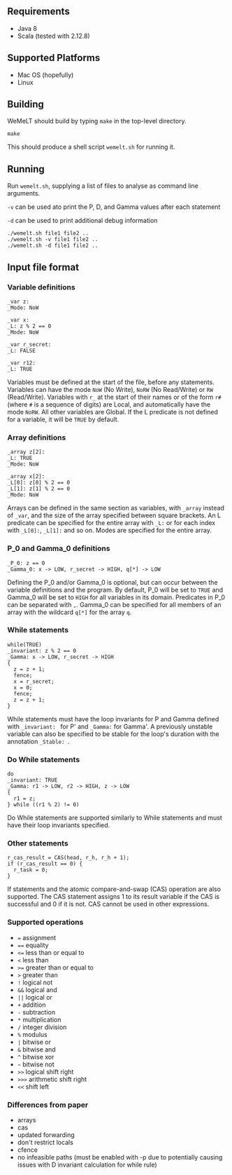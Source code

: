 ## Requirements
* Java 8
* Scala (tested with 2.12.8)

## Supported Platforms
* Mac OS (hopefully)
* Linux


## Building

WeMeLT should build by typing `make` in the top-level directory.

```
make
```

This should produce a shell script `wemelt.sh` for running it.

## Running

Run `wemelt.sh`, supplying a list of files to analyse as command line
arguments.

`-v` can be used ato print the P, D, and Gamma values after each statement

`-d` can be used to print additional debug information 

```
./wemelt.sh file1 file2 ..
./wemelt.sh -v file1 file2 ..
./wemelt.sh -d file1 file2 ..
```

## Input file format

### Variable definitions
```
_var z:
_Mode: NoW

_var x:
_L: z % 2 == 0
_Mode: NoW

_var r_secret:
_L: FALSE

_var r12:
_L: TRUE
```
Variables must be defined at the start of the file, before any statements. Variables can have the mode `NoW` (No Write), `NoRW` (No Read/Write) or `RW` (Read/Write). Variables with `r_`  at the start of their names or of the form `r#` (where `#` is a sequence of digits) are Local, and automatically have the mode `NoRW`. All other variables are Global. If the L predicate is not defined for a variable, it will be `TRUE` by default. 

### Array definitions
```
_array z[2]:
_L: TRUE
_Mode: NoW

_array x[2]:
_L[0]: z[0] % 2 == 0
_L[1]: z[1] % 2 == 0
_Mode: NoW
```
Arrays can be defined in the same section as variables, with `_array` instead of `_var`, and the size of the array specified between square brackets. An L predicate can be specified for the entire array with `_L:` or for each index with `_L[0]:`, `_L[1]:` and so on. Modes are specified for the entire array.

### P_0 and Gamma_0 definitions
```
_P_0: z == 0
_Gamma_0: x -> LOW, r_secret -> HIGH, q[*] -> LOW
```
Defining the P_0 and/or Gamma_0 is optional, but can occur between the variable definitions and the program. By default, P_0 will be set to `TRUE` and Gamma_0 will be set to `HIGH` for all variables in its domain. Predicates in P_0 can be separated with `,`. Gamma_0 can be specified for all members of an array with the wildcard `q[*]` for the array `q`.

### While statements
```
while(TRUE)
_invariant: z % 2 == 0
_Gamma: x -> LOW, r_secret -> HIGH
{
  z = z + 1;
  fence;
  x = r_secret;
  x = 0;
  fence;
  z = z + 1;
}
```
While statements must have the loop invariants for P and Gamma defined with `_invariant: ` for P' and `_Gamma:` for Gamma'.
A previously unstable variable can also be specified to be stable for the loop's duration with the annotation `_Stable: `.

### Do While statements
```
do
_invariant: TRUE
_Gamma: r1 -> LOW, r2 -> HIGH, z -> LOW
{
  r1 = z;
} while ((r1 % 2) != 0)
```
Do While statements are supported similarly to While statements and must have their loop invariants specified. 

### Other statements
```
r_cas_result = CAS(head, r_h, r_h + 1);
if (r_cas_result == 0) {
  r_task = 0;
}
```
If statements and the atomic compare-and-swap (CAS) operation are also supported. The CAS statement assigns 1 to its result variable if the CAS is successful and 0 if it is not. CAS cannot be used in other expressions.

### Supported operations
* `=` assignment
* `==` equality
* `<=` less than or equal to
* `<` less than
* `>=` greater than or equal to
* `>` greater than
* `!` logical not
* `&&` logical and
* `||` logical or
* `+` addition
* `-` subtraction
* `*` multiplication
* `/` integer division
* `%` modulus
* `|` bitwise or
* `&` bitwise and
* `^` bitwise xor
* `~` bitwise not
* `>>` logical shift right
* `>>>` arithmetic shift right
* `<<` shift left

### Differences from paper
* arrays
* cas
* updated forwarding
* don't restrict locals
* cfence
* no infeasible paths (must be enabled with -p due to potentially causing issues with D invariant calculation for while rule)